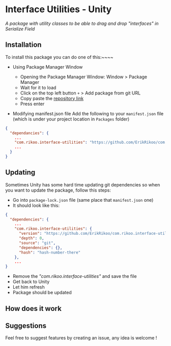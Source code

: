 ﻿# Interface Utilities - Unity
_A package with utility classes to be able to drag and drop "interfaces" in Serialize Field_

## Installation
To install this package you can do one of this:~~~~
- Using Package Manager Window
    - Opening the Package Manager Window: Window > Package Manager
    - Wait for it to load
    - Click on the top left button `+` > Add package from git URL
    - Copy paste the [repository link](https://github.com/ErikRikoo/com.rikoo.interface-utilities.git)
    - Press enter

- Modifying manifest.json file
Add the following to your `manifest.json` file (which is under your project location in `Packages` folder)
```json
{
  "dependancies": {
    ...
    "com.rikoo.interface-utilities": "https://github.com/ErikRikoo/com.rikoo.interface-utilities.git",
    ...
  }
}
```

## Updating
Sometimes Unity has some hard time updating git dependencies so when you want to update the package, 
follow this steps:
- Go into `package-lock.json` file (same place that `manifest.json` one)
- It should look like this:
```json
{
  "dependencies": {
    ...
    "com.rikoo.interface-utilities": {
      "version": "https://github.com/ErikRikoo/com.rikoo.interface-utilities.git",
      "depth": 0,
      "source": "git",
      "dependencies": {},
      "hash": "hash-number-there"
    },
    ...
}
```
- Remove the _"com.rikoo.interface-utilities"_ and save the file
- Get back to Unity
- Let him refresh
- Package should be updated

## How does it work




## Suggestions
Feel free to suggest features by creating an issue, any idea is welcome !
